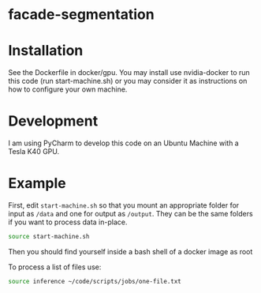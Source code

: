 # facade-segmentation

# Installation
See the Dockerfile in docker/gpu. 
You may install use nvidia-docker to run this code (run start-machine.sh) or you may 
consider it as instructions on how to configure your own machine. 

# Development

I am using PyCharm to develop this code on an Ubuntu Machine with a
Tesla K40 GPU. 

# Example 
First, edit `start-machine.sh` so that you mount an appropriate folder 
for input as `/data` and one for output as `/output`. They can be the
same folders if you want to process data in-place.

```bash
source start-machine.sh
```
Then you should find yourself inside a bash shell of a docker image as root

To process a list of files use:

```bash
source inference ~/code/scripts/jobs/one-file.txt
```


